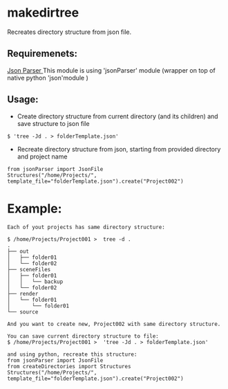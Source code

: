 # makedirtree
Recreates directory structure from json file.

## Requiremenets:
[Json Parser ](https://github.com/tmdag/jsonParser)
This module is using 'jsonParser' module (wrapper on top of native python 'json'module )

## Usage:

- Create directory structure from current directory (and its children) and save structure to json file
```
$ 'tree -Jd . > folderTemplate.json'
```
- Recreate directory structure from json, starting from provided directory and project name
```
from jsonParser import JsonFile
Structures("/home/Projects/", template_file="folderTemplate.json").create("Project002")
```

# Example:
```
Each of yout projects has same directory structure:

$ /home/Projects/Project001 >  tree -d .
.
├── out
│   ├── folder01
│   └── folder02
├── sceneFiles
│   ├── folder01
│   │   └── backup
│   └── folder02
├── render
│   └── folder01
│       └── folder01
└── source

And you want to create new, Project002 with same directory structure.

You can save current directory structure to file:
$ /home/Projects/Project001 >  'tree -Jd . > folderTemplate.json'

and using python, recreate this structure:
from jsonParser import JsonFile
from createDirectories import Structures
Structures("/home/Projects/", template_file="folderTemplate.json").create("Project002")
```